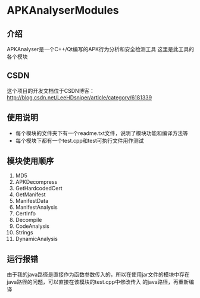 # APKAnalyserModules
## 介绍
APKAnalyser是一个C++/Qt编写的APK行为分析和安全检测工具
这里是此工具的各个模块
## CSDN
这个项目的开发文档位于CSDN博客：http://blog.csdn.net/LeeHDsniper/article/category/6181339
## 使用说明
- 每个模块的文件夹下有一个readme.txt文件，说明了模块功能和编译方法等
- 每个模块下都有一个test.cpp和test可执行文件用作测试

## 模块使用顺序
1. MD5
2. APKDecompress
3. GetHardcodedCert
4. GetManifest
5. ManifestData
6. ManifestAnalysis
7. CertInfo
8. Decompile
9. CodeAnalysis
10. Strings
11. DynamicAnalysis

## 运行报错
由于我的java路径是直接作为函数参数传入的，所以在使用jar文件的模块中存在java路径的问题，可以直接在该模块的test.cpp中修改传入 的java路径，再重新编译
